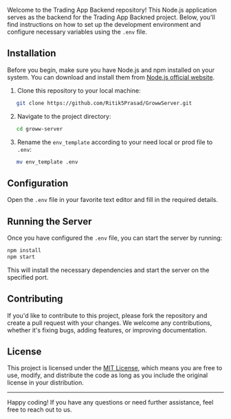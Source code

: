 Welcome to the Trading App Backend repository! This Node.js application serves as the backend for the Trading App Backned project. Below, you'll find instructions on how to set up the development environment and configure necessary variables using the `.env` file.

## Installation

Before you begin, make sure you have Node.js and npm installed on your system. You can download and install them from [Node.js official website](https://nodejs.org/).

1. Clone this repository to your local machine:

```sh
   git clone https://github.com/Ritik5Prasad/GrowwServer.git
```

2. Navigate to the project directory:

```sh
   cd groww-server
```

3. Rename the `env_template` according to your need local or prod file to `.env`:

```sh
   mv env_template .env
```

## Configuration

Open the `.env` file in your favorite text editor and fill in the required details.

## Running the Server

Once you have configured the `.env` file, you can start the server by running:

```sh
npm install
npm start
```

This will install the necessary dependencies and start the server on the specified port.

## Contributing

If you'd like to contribute to this project, please fork the repository and create a pull request with your changes. We welcome any contributions, whether it's fixing bugs, adding features, or improving documentation.

## License

This project is licensed under the [MIT License](LICENSE), which means you are free to use, modify, and distribute the code as long as you include the original license in your distribution.

---

Happy coding! If you have any questions or need further assistance, feel free to reach out to us.
